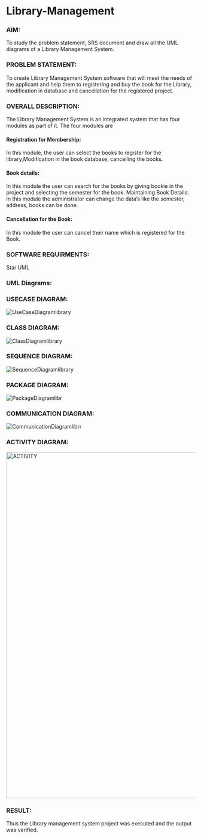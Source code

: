 # Library-Management
### AIM:
To study the problem statement, SRS document and draw all the UML diagrams of a Library Management System.
### PROBLEM STATEMENT:
To create Library Management System software that will meet the needs of the applicant
and help them to registering and buy the book for the Library, modification in database and
cancellation for the registered project.
### OVERALL DESCRIPTION:
The Library Management System is an integrated system that has four modules as part of
it. The four modules are
#### Registration for Membership:
In this module, the user can select the books to register for the library,Modification in the book
database, cancelling the books.
#### Book details:
In this module the user can search for the books by giving bookie in the project and selecting
the semester for the book.
Maintaining Book Details:
In this module the administrator can change the data’s like the semester, address, books can be
done.
#### Cancellation for the Book:
In this module the user can cancel their name which is registered for the Book.
### SOFTWARE REQUIRMENTS:
Star UML
### UML Diagrams:

### USECASE DIAGRAM:
![UseCaseDiagramlibrary](https://github.com/user-attachments/assets/2dbbe921-e37b-4bfd-938d-7d6bde7fbaca)
### CLASS DIAGRAM:
![ClassDiagramlibrary](https://github.com/user-attachments/assets/497764fc-be3c-4fc9-8d95-fab8b95c03eb)
### SEQUENCE DIAGRAM:
![SequenceDiagramlibrary](https://github.com/user-attachments/assets/eabce075-a16c-4c1d-a1b6-11e65f60fdf1)
### PACKAGE DIAGRAM:
![PackageDiagramlibr](https://github.com/user-attachments/assets/8d647a2c-d3db-435d-8310-13c583e721bb)
### COMMUNICATION DIAGRAM:
![CommunicationDiagramlibrr](https://github.com/user-attachments/assets/3966b396-6a4e-4629-a344-e865a7b17d93)
### ACTIVITY DIAGRAM:
<img width="1037" height="922" alt="ACTIVITY" src="https://github.com/user-attachments/assets/a8589892-7cb4-48cf-89d7-52d2c81b383c" />








### RESULT:
Thus the Library management system project was executed and the output was verified.
